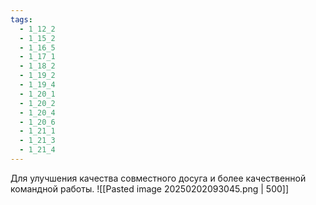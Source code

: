 ```yaml
---
tags:
  - 1_12_2
  - 1_15_2
  - 1_16_5
  - 1_17_1
  - 1_18_2
  - 1_19_2
  - 1_19_4
  - 1_20_1
  - 1_20_2
  - 1_20_4
  - 1_20_6
  - 1_21_1
  - 1_21_3
  - 1_21_4
---
```

Для улучшения качества совместного досуга и более качественной командной работы.
![[Pasted image 20250202093045.png | 500]]

